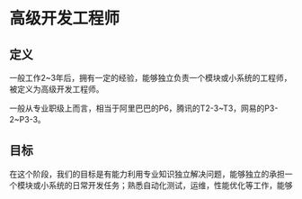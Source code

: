 # 高级开发工程师

## 定义

一般工作2~3年后，拥有一定的经验，能够独立负责一个模块或小系统的工程师，被定义为高级开发工程师。

一般从专业职级上而言，相当于阿里巴巴的P6，腾讯的T2-3~T3，网易的P3-2~P3-3。

## 目标

在这个阶段，我们的目标是有能力利用专业知识独立解决问题，能够独立的承担一个模块或小系统的日常开发任务；熟悉自动化测试，运维，性能优化等工作，能够


